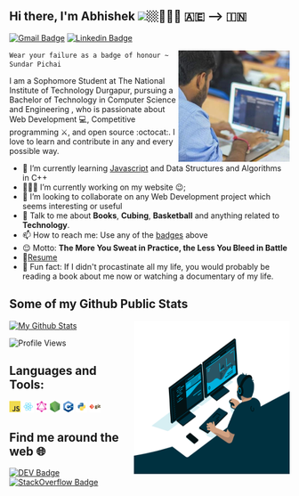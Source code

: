 ## Hi there, I'm Abhishek <img src="https://media.giphy.com/media/hvRJCLFzcasrR4ia7z/giphy.gif" width="25px">🏼👨🏻‍💻 :united_arab_emirates: --> :india:

[![Gmail Badge](https://img.shields.io/badge/-ab.19u10448@btech.nitdgp.ac.in-c14438?style=flat&logo=Gmail&logoColor=white)](mailto:ab.19u10448@btech.nitdgp.ac.in "Connect via Email")
[![Linkedin Badge](https://img.shields.io/badge/-Abhishek%20Basu-0072b1?style=flat&logo=Linkedin&logoColor=white)](https://www.linkedin.com/in/iabhishekbasu/ "Connect on LinkedIn")

<a href=""><img src="https://github.com/iAbhishekBasu/iAbhishekBasu/blob/main/Pics/40869152.jpg" align="right" height="200" /></a>
```
Wear your failure as a badge of honour ~ Sundar Pichai
```
I am a Sophomore Student at The National Institute of Technology Durgapur, pursuing a Bachelor of Technology in Computer Science and Engineering , who is passionate about Web Development :computer:, Competitive programming :crossed_swords:, and open source :octocat:. I love to learn and contribute in any and every possible way.

- 🌱 I’m currently learning [Javascript](https://frontendmasters.com/courses/js-fundamentals-functional-v2/) and Data Structures and Algorithms in C++
- 👨🏽‍💻 I’m currently working on my website :wink:;
- 👯 I’m looking to collaborate on any Web Development project which seems interesting or useful
- 💬 Talk to me about **Books**, **Cubing**, **Basketball** and anything related to **Technology**.
- 📫 How to reach me: Use any of the [badges](#hi-there-im-Abhishek-) above
- 😌 Motto: **The More You Sweat in Practice, the Less You Bleed in Battle**
- 📝[Resume]()
- 👾 Fun fact: If I didn't procastinate all my life, you would probably be reading a book about me now or watching a documentary of my life.


## Some of my Github Public Stats
<!-- <a href=""><img src="https://github.com/iAbhishekBasu/iAbhishekBasu/blob/main/Pics/GlLRaZV.png" align="right" width="350" /></a> -->
<a href=""><img src="https://github.com/iAbhishekBasu/iAbhishekBasu/blob/main/Pics/code.gif" align="right" width="280" height="275" /></a>
[![My Github Stats](https://github-readme-stats.vercel.app/api?username=iabhishekbasu&show_icons=true&title_color=fff&icon_color=79ff97&text_color=9f9f9f&bg_color=151515)](https://github.com/iabhishekbasu)

<!-- <a href="https://github.com/iabhishekbasu/convoychat">
  <img align="left" src="https://github-readme-stats.vercel.app/api/top-langs/?username=iabhishekbasu" width="275" height="275" />
</a> -->

![Profile Views](https://komarev.com/ghpvc/?username=iabhishekbasu&color=blue)

## **Languages and Tools:**  

<code><img height="20" src="https://raw.githubusercontent.com/github/explore/80688e429a7d4ef2fca1e82350fe8e3517d3494d/topics/javascript/javascript.png"></code>
<code><img height="20" src="https://raw.githubusercontent.com/github/explore/80688e429a7d4ef2fca1e82350fe8e3517d3494d/topics/react/react.png"></code>
<code><img height="20" src="https://raw.githubusercontent.com/github/explore/5c058a388828bb5fde0bcafd4bc867b5bb3f26f3/topics/graphql/graphql.png"></code>
<code><img height="20" src="https://raw.githubusercontent.com/github/explore/80688e429a7d4ef2fca1e82350fe8e3517d3494d/topics/nodejs/nodejs.png"></code>
<code><img height="20" src="https://raw.githubusercontent.com/github/explore/80688e429a7d4ef2fca1e82350fe8e3517d3494d/topics/cpp/cpp.png"></code>
<code><img height="20" src="https://raw.githubusercontent.com/github/explore/80688e429a7d4ef2fca1e82350fe8e3517d3494d/topics/python/python.png"></code>
<code><img height="20" src="https://raw.githubusercontent.com/github/explore/80688e429a7d4ef2fca1e82350fe8e3517d3494d/topics/git/git.png"></code>

## Find me around the web :globe_with_meridians:
[![DEV Badge](https://img.shields.io/badge/-iabhishekbasu-0A0A0A?style=flat&logo=dev.to&logoColor=white)](https://dev.to/iabhishekbasu)
[![StackOverflow Badge](https://img.shields.io/badge/-iabhishekbasu-FE7A16?style=flat&logo=Stack%20Overflow&logoColor=white&)](https://stackoverflow.com/users/14384573/abhishek-basu?tab=profile)
<!--[![Instagram Badge](https://img.shields.io/badge/-Instagram-C13584?style=flat&logo=Instagram&logoColor=white)](https://www.instagram.com/iabhishekbasu/)
[![Soundcloud Badge](https://img.shields.io/badge/-Soundcloud-FE5000?style=flat&logo=Soundcloud&logoColor=white)](https://soundcloud.com/)
[![Spotify Badge](https://img.shields.io/badge/-Spotify-1DB954?style=flat&logo=Spotify&logoColor=white)](https://open.spotify.com/user/)
[![YouTube Badge](https://img.shields.io/badge/-YouTube-FF0000?style=flat&logo=YouTube&logoColor=white)](https://www.youtube.com/)
[![Reddit Badge](https://img.shields.io/badge/-u/daftdey-FF4500?style=flat&logo=Reddit&logoColor=white)](https://www.reddit.com/user// "Find on Reddit") -->




<!-- For future reference 
<a href="https://piraces.dev/"><img alt="Robot logo" src="https://github.com/piraces/piraces/raw/master/robot_dark.png" align="right" height="150" /></a>

- 🔭 I’m currently working on ...
- 🌱 I’m currently learning ...
- 👯 I’m looking to collaborate on ...
- 🤔 I’m looking for help with ...
- 💬 Ask me about ...
- 📫 How to reach me: ...
- 😄 Pronouns: ...
- ⚡ Fun fact: ...





